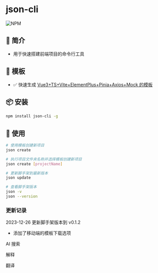 # json-cli

![NPM](https://img.shields.io/badge/json-cli)

## 📖 简介

- 用于快速搭建前端项目的命令行工具

## 📕 模板

- ✅ 快速生成 [Vue3+TS+Vite+ElementPlus+Pinia+Axios+Mock 的模板](https://gitee.com/sohucw/admin-pro)

## 📦 安装

```bash
npm install json-cli -g
```

## 🚩 使用

```bash
# 使用模板创建新项目
json create

# 执行项目文件夹名称并选择模板创建新项目
json create [projectName]

# 更新脚手架到最新版本
json update

# 查看脚手架版本
json -v
json --version

```

### 更新记录

2023-12-26 更新脚手架版本到 v0.1.2

- 添加了移动端的模板下载选项

AI 搜索

解释

翻译

